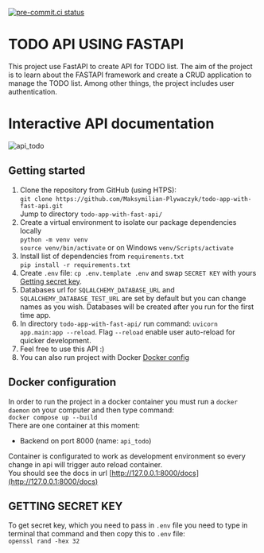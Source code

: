 [![pre-commit.ci status](https://results.pre-commit.ci/badge/github/pre-commit/pre-commit-hooks/main.svg)](https://results.pre-commit.ci/latest/github/pre-commit/pre-commit-hooks/main)


# TODO API USING FASTAPI

This project use FastAPI to create API for TODO list. The aim of the project is to learn about the FASTAPI framework and create a CRUD application to manage the TODO list. Among other things, the project includes user authentication. 
# Interactive API documentation
![api_todo](https://user-images.githubusercontent.com/65869609/226204948-7921f5a7-32d3-4f3a-ba20-7a711b610803.png)
## Getting started

 1. Clone the repository from GitHub (using HTPS):\
	`git clone https://github.com/Maksymilian-Plywaczyk/todo-app-with-fast-api.git`
	<br/>
	Jump to directory `todo-app-with-fast-api/`
 2. Create a virtual environment to isolate our package dependencies locally\
	 `python -m venv venv`\
	 `source venv/bin/activate` or on Windows `venv/Scripts/activate`
 3. Install list of dependencies from `requirements.txt`\
	`pip install -r requirements.txt`
 4. Create `.env` file: `cp .env.template .env` and swap `SECRET KEY` with yours [Getting secret key](#getting-secret-key).
 5. Databases url for `SQLALCHEMY_DATABASE_URL` and `SQLALCHEMY_DATABASE_TEST_URL` are set by default but you can change names as you wish. Databases will be created after you run for the first time app.
6. In directory `todo-app-with-fast-api/` run command: `uvicorn app.main:app --reload`. Flag `--reload` enable user auto-reload for quicker development.
7. Feel free to use this API :)
8. You can also run project with Docker [Docker config](#docker-configuration)
## Docker configuration
In order to run the project in a docker container you must run a `docker daemon` on your computer and then type command:
<br/>
`docker compose up --build`
<br/>
There are one container at this moment:
 -   Backend on port 8000 (name: `api_todo`)

Container is configurated to work as development environment so every change in api will trigger auto reload container. 
<br/>
You should see the docs in url [http://127.0.0.1:8000/docs](http://127.0.0.1:8000/docs)

## GETTING SECRET KEY
To get secret key, which you need to pass in `.env` file you need to type in terminal that command and then copy this to `.env` file:
<br/>
`openssl rand -hex 32`
